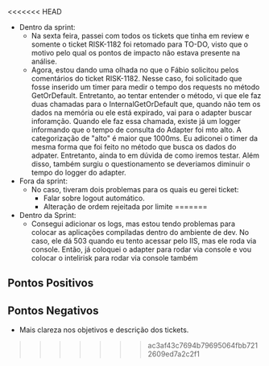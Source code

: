 <<<<<<< HEAD
- Dentro da sprint:
	- Na sexta feira, passei com todos os tickets que tinha em review e somente o ticket RISK-1182 foi retomado para TO-DO, visto que o motivo pelo qual os pontos de impacto não estava presente na análise.
	- Agora, estou dando uma olhada no que o Fábio solicitou pelos comentários do ticket RISK-1182. Nesse caso, foi solicitado que fosse inserido um timer para medir o tempo dos requests no método GetOrDefault. Entretanto, ao tentar entender o método, vi que ele faz duas chamadas para o InternalGetOrDefault que, quando não tem os dados na memória ou ele está expirado, vai para o adapter buscar inforamção. Quando ele faz essa chamada, existe já um logger informando que o tempo de consulta do Adapter foi mto alto. A categorização de "alto"  é maior que 1000ms. Eu adiconei o timer da mesma forma que foi feito no método que busca os dados do adpater. Entretanto, ainda to em dúvida de como iremos testar. Além disso, também surgiu o questionamento se deveriamos diminuir o tempo do logger do adapter.  
- Fora da sprint: 
	- No caso, tiveram dois problemas para os quais eu gerei ticket: 
		- Falar sobre logout automático.
		- Alteração de ordem rejeitada por limite
=======
- Dentro da Sprint:
	- Consegui adicionar os logs, mas estou tendo problemas para colocar as aplicações compiladas dentro do ambiente de dev. No caso, ele dá 503 quando eu tento acessar pelo IIS, mas ele roda via console. Então, já coloquei o adapter para rodar via console e vou colocar o intelirisk para rodar via console também



## Pontos Positivos
## Pontos Negativos
- Mais clareza nos objetivos e descrição dos tickets.
>>>>>>> ac3af43c7694b79695064fbb7212609ed7a2c2f1
